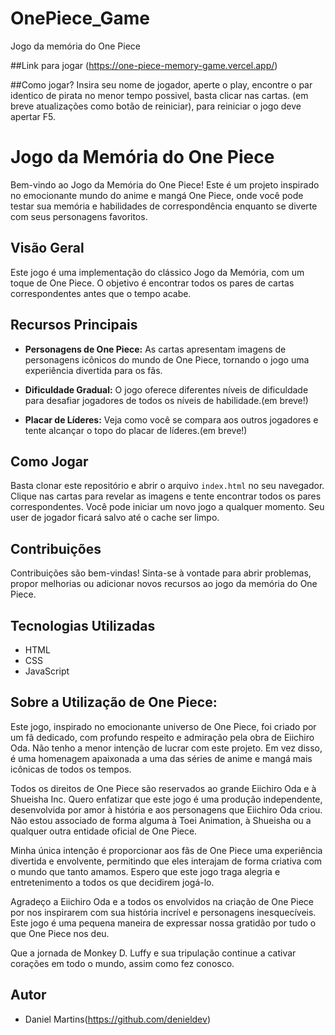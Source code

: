 # OnePiece_Game
Jogo da memória do One Piece

##Link para jogar
(https://one-piece-memory-game.vercel.app/)

##Como jogar?
Insira seu nome de jogador, aperte o play, encontre o par identico de pirata no menor tempo possivel, basta clicar nas cartas.
(em breve atualizações como botão de reiniciar), para reiniciar o jogo deve apertar F5.

# Jogo da Memória do One Piece

Bem-vindo ao Jogo da Memória do One Piece! Este é um projeto inspirado no emocionante mundo do anime e mangá One Piece, onde você pode testar sua memória e habilidades de correspondência enquanto se diverte com seus personagens favoritos.

## Visão Geral

Este jogo é uma implementação do clássico Jogo da Memória, com um toque de One Piece. O objetivo é encontrar todos os pares de cartas correspondentes antes que o tempo acabe.

## Recursos Principais

- **Personagens de One Piece:** As cartas apresentam imagens de personagens icônicos do mundo de One Piece, tornando o jogo uma experiência divertida para os fãs.

- **Dificuldade Gradual:** O jogo oferece diferentes níveis de dificuldade para desafiar jogadores de todos os níveis de habilidade.(em breve!)

- **Placar de Líderes:** Veja como você se compara aos outros jogadores e tente alcançar o topo do placar de líderes.(em breve!)

## Como Jogar

Basta clonar este repositório e abrir o arquivo `index.html` no seu navegador. Clique nas cartas para revelar as imagens e tente encontrar todos os pares correspondentes. Você pode iniciar um novo jogo a qualquer momento.
Seu user de jogador ficará salvo até o cache ser limpo.

## Contribuições

Contribuições são bem-vindas! Sinta-se à vontade para abrir problemas, propor melhorias ou adicionar novos recursos ao jogo da memória do One Piece.

## Tecnologias Utilizadas

- HTML
- CSS
- JavaScript

## Sobre a Utilização de One Piece:
Este jogo, inspirado no emocionante universo de One Piece, foi criado por um fã dedicado, com profundo respeito e admiração pela obra de Eiichiro Oda. Não tenho a menor intenção de lucrar com este projeto. Em vez disso, é uma homenagem apaixonada a uma das séries de anime e mangá mais icônicas de todos os tempos.

Todos os direitos de One Piece são reservados ao grande Eiichiro Oda e à Shueisha Inc. Quero enfatizar que este jogo é uma produção independente, desenvolvida por amor à história e aos personagens que Eiichiro Oda criou. Não estou associado de forma alguma à Toei Animation, à Shueisha ou a qualquer outra entidade oficial de One Piece.

Minha única intenção é proporcionar aos fãs de One Piece uma experiência divertida e envolvente, permitindo que eles interajam de forma criativa com o mundo que tanto amamos. Espero que este jogo traga alegria e entretenimento a todos os que decidirem jogá-lo.

Agradeço a Eiichiro Oda e a todos os envolvidos na criação de One Piece por nos inspirarem com sua história incrível e personagens inesquecíveis. Este jogo é uma pequena maneira de expressar nossa gratidão por tudo o que One Piece nos deu.

Que a jornada de Monkey D. Luffy e sua tripulação continue a cativar corações em todo o mundo, assim como fez conosco.

## Autor
- Daniel Martins(https://github.com/denieldev)

